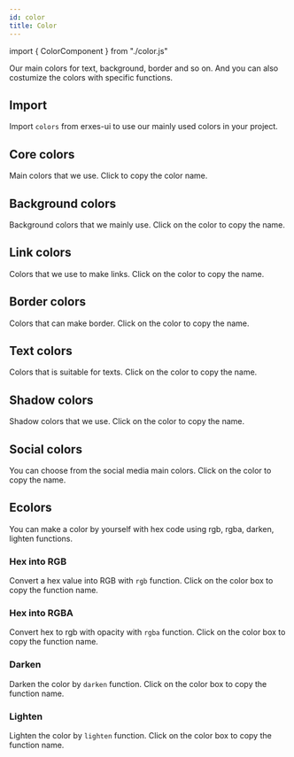 ```yaml
---
id: color
title: Color
---
```


import { ColorComponent } from "./color.js"

<p>Our main colors for text, background, border and so on. And you can also costumize the colors with specific functions.</p>

## Import

<p>Import <code>colors</code> from erxes-ui to use our mainly used colors in your project.</p>
<ColorComponent type="import" />

## Core colors

<p>Main colors that we use. Click to copy the color name.</p>
<ColorComponent colors={['colorPrimaryDark', 'colorPrimary', 'colorSecondary', 'colorCoreDarkBlue', 'colorCoreBlue', 'colorCoreTeal', 'colorCoreOrange', 'colorCoreSunYellow', 'colorCoreYellow', 'colorBlack', 'colorCoreDarkGray', 'colorCoreBlack', 'colorCoreGray', 'colorLightGray', 'colorCoreLightGray', 'colorShadowGray', 'colorLightBlue', 'colorWhite', 'colorCoreRed', 'colorCoreGreen']} />

## Background colors

<p>Background colors that we mainly use. Click on the color to copy the name.</p>
<ColorComponent colors={['bgMain', 'bgLightPurple', 'bgLight', 'bgDark', 'bgGray', 'bgActive', 'bgUnread', 'bgInternal']} />

## Link colors

<p>Colors that we use to make links. Click on the color to copy the name.</p>
<ColorComponent colors={['linkPrimary', 'linkPrimaryHover']} />

## Border colors

<p>Colors that can make border. Click on the color to copy the name.</p>
<ColorComponent colors={['borderPrimary', 'borderDarker']} />

## Text colors

<p>Colors that is suitable for texts. Click on the color to copy the name.</p>
<ColorComponent colors={['textPrimary', 'textSecondary']} />

## Shadow colors

<p>Shadow colors that we use. Click on the color to copy the name.</p>
<ColorComponent colors={['shadowPrimary', 'darkShadow']} />

## Social colors

<p>You can choose from the social media main colors. Click on the color to copy the name.</p>
<ColorComponent colors={['socialFacebook', 'socialFacebookMessenger', 'socialTwitter', 'socialGoogleMeet', 'socialLine', 'socialWhatsApp', 'socialGmail', 'socialTelegram', 'socialViber', 'socialTwilio']} />

## Ecolors

<p>You can make a color by yourself with hex code using rgb, rgba, darken, lighten functions.</p>

### Hex into RGB

<p>Convert a hex value into RGB with <code>rgb</code> function. Click on the color box to copy the function name.</p>
<ColorComponent type="rgb" />

### Hex into RGBA

<p>Convert hex to rgb with opacity with <code>rgba</code> function. Click on the color box to copy the function name.</p>
<ColorComponent type="rgba" />

### Darken

<p>Darken the color by <code>darken</code> function. Click on the color box to copy the function name.</p>
<ColorComponent type="darken" />

### Lighten

<p>Lighten the color by <code>lighten</code> function. Click on the color box to copy the function name.</p>
<ColorComponent type="lighten" />
